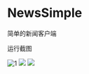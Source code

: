 # NewsSimple
简单的新闻客户端

运行截图

![1](http://youec.cc/wp-content/uploads/2017/07/device-2017-07-17-204114_2017717204621.gif)
![](http://youec.cc/wp-content/uploads/2017/07/1.gif)
![](http://youec.cc/wp-content/uploads/2017/07/device-2017-07-17-204528_2017717204921.gif)
